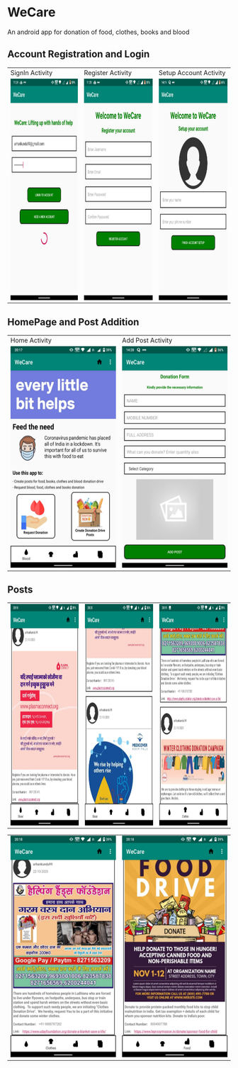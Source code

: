 # WeCare
An android app for donation of food, clothes, books and blood

## Account Registration and Login
<table>
  <tr>
    <td>SignIn Activity</td>
     <td>Register Activity</td>
     <td>Setup Account Activity</td>
  </tr>
  <tr>
    <td valign="top"><img src="https://github.com/arhankundu99/WeCare/blob/master/images/signin.jpeg" height="500" /></td>
    <td valign="top"><img src="https://github.com/arhankundu99/WeCare/blob/master/images/register.jpeg" height="500" /></td>
    <td valign="top"><img src="https://github.com/arhankundu99/WeCare/blob/master/images/setup.jpeg" height="500" /></td>
  </tr>
 </table>
 
 ## HomePage and Post Addition
 <table>
  <tr>
    <td>Home Activity</td>
     <td>Add Post Activity</td>
  </tr>
  <tr>
    <td valign="top"><img src="https://github.com/arhankundu99/WeCare/blob/master/images/home.jpeg" height="500" /></td>
    <td valign="top"><img src="https://github.com/arhankundu99/WeCare/blob/master/images/addpost.jpeg" height="500" /></td>
  </tr>
 </table>
 
 ## Posts
 <table>
  <tr>
  </tr>
  <tr>
    <td valign="top"><img src="https://github.com/arhankundu99/WeCare/blob/master/images/bloodpost1.jpeg" height="500" /></td>
    <td valign="top"><img src="https://github.com/arhankundu99/WeCare/blob/master/images/bloodpost2.jpeg" height="500" /></td>
    <td valign="top"><img src="https://github.com/arhankundu99/WeCare/blob/master/images/clothespost2.jpeg" height="500" /></td>
  </tr>
 </table>
 
  <table>
  <tr>
  </tr>
  <tr>
    <td valign="top"><img src="https://github.com/arhankundu99/WeCare/blob/master/images/clothespost1.jpeg" height="500" /></td>
    <td valign="top"><img src="https://github.com/arhankundu99/WeCare/blob/master/images/foodpost1.jpeg" height="500" /></td>
  </tr>
 </table>
